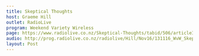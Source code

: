 ```yaml
---
title: Skeptical Thoughts
host: Graeme Hill
outlet: RadioLive
program: Weekend Variety Wireless
page: https://www.radiolive.co.nz/Skeptical-Thoughts/tabid/506/articleID/132514/Default.aspx
audio: http://prog.radiolive.co.nz/radiolive/Hill/Nov16/131116_WvW_Skeptical.mp3
layout: Post
---
```


<page-radio />
